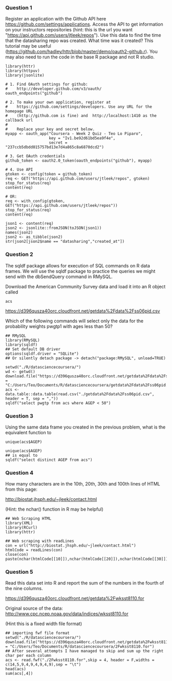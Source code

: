 ### Question 1
Register an application with the Github API here https://github.com/settings/applications. Access the API to get information on your instructors repositories (hint: this is the url you want "https://api.github.com/users/jtleek/repos"). Use this data to find the time that the datasharing repo was created. What time was it created? This tutorial may be useful (https://github.com/hadley/httr/blob/master/demo/oauth2-github.r). You may also need to run the code in the base R package and not R studio.

```{r}
library(httr)
library(httpuv)
library(jsonlite)

# 1. Find OAuth settings for github:
#    http://developer.github.com/v3/oauth/
oauth_endpoints("github")

# 2. To make your own application, register at
#    https://github.com/settings/developers. Use any URL for the homepage URL
#    (http://github.com is fine) and  http://localhost:1410 as the callback url
#
#    Replace your key and secret below.
myapp <- oauth_app("Coursera - Week 2 Quiz - Teo Lo Piparo",
                   key = "Iv1.be92d61bd5ea9f4e",
                   secret = "237ccb5dbdd015757bd13e7d4a865c8a6870dcd2")

# 3. Get OAuth credentials
github_token <- oauth2.0_token(oauth_endpoints("github"), myapp)

# 4. Use API
gtoken <- config(token = github_token)
req <- GET("https://api.github.com/users/jtleek/repos", gtoken)
stop_for_status(req)
content(req)

# OR:
req <- with_config(gtoken, GET("https://api.github.com/users/jtleek/repos"))
stop_for_status(req)
content(req)

json1 <- content(req)
json2 <- jsonlite::fromJSON(toJSON(json1))
names(json2)
json2 <- as_tibble(json2)
str(json2[json2$name == "datasharing","created_at"])
```
### Question 2
The sqldf package allows for execution of SQL commands on R data frames. We will use the sqldf package to practice the queries we might send with the dbSendQuery command in RMySQL.

Download the American Community Survey data and load it into an R object called
```{r}
acs
```
https://d396qusza40orc.cloudfront.net/getdata%2Fdata%2Fss06pid.csv

Which of the following commands will select only the data for the probability weights pwgtp1 with ages less than 50?
```{r}
## RMySQL
library(RMySQL)
library(sqldf)
## Set default DB driver
options(sqldf.driver = "SQLite")
## Or silently detach package -> detach("package:RMySQL", unload=TRUE)

setwd("./R/datasciencecoursera/")
wd <- getwd()
download.file("https://d396qusza40orc.cloudfront.net/getdata%2Fdata%2Fss06pid.csv",destfile = "C:/Users/Teo/Documents/R/datasciencecoursera/getdata%2Fdata%2Fss06pid.csv"))
acs <- data.table::data.table(read.csv("./getdata%2Fdata%2Fss06pid.csv", header = T, sep = ","))
sqldf("select pwgtp from acs where AGEP < 50")
```
### Question 3

Using the same data frame you created in the previous problem, what is the equivalent function to
```{r}
unique(acs$AGEP)
```
```{r}
unique(acs$AGEP)
## is equal to
sqldf("select distinct AGEP from acs")
```
### Question 4

How many characters are in the 10th, 20th, 30th and 100th lines of HTML from this page:

http://biostat.jhsph.edu/~jleek/contact.html

(Hint: the nchar() function in R may be helpful)
```{r}
## Web Scraping HTML
library(XML)
library(RCurl)
library(httr)

## Web scraping with readLines
con = url("http://biostat.jhsph.edu/~jleek/contact.html")
htmlCode = readLines(con)
close(con)
paste(nchar(htmlCode[[10]]),nchar(htmlCode[[20]]),nchar(htmlCode[[30]]),nchar(htmlCode[[100]]))
```
### Question 5

Read this data set into R and report the sum of the numbers in the fourth of the nine columns.

https://d396qusza40orc.cloudfront.net/getdata%2Fwksst8110.for

Original source of the data: http://www.cpc.ncep.noaa.gov/data/indices/wksst8110.for

(Hint this is a fixed width file format)
```{r}
## importing fwf file format
setwd("./R/datasciencecoursera/")
download.file("https://d396qusza40orc.cloudfront.net/getdata%2Fwksst8110.for",destfile = "C:/Users/Teo/Documents/R/datasciencecoursera/2Fwksst8110.for")
## After several attempts I have managed to skip and sum up the right char per each column
acs <- read.fwf("./2Fwksst8110.for",skip = 4, header = F,widths = c(14,5,9,4,9,4,9,4,9),sep = "\t")
head(acs)
sum(acs[,4])
```
